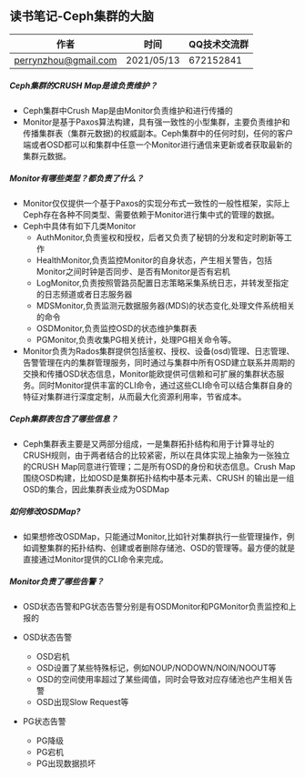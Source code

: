 ## 读书笔记-Ceph集群的大脑

| 作者 | 时间 |QQ技术交流群 |
| ------ | ------ |------ |
| perrynzhou@gmail.com |2021/05/13 |672152841 |

##### Ceph集群的CRUSH Map是谁负责维护？

- Ceph集群中Crush Map是由Monitor负责维护和进行传播的
- Monitor是基于Paxos算法构建，具有强一致性的小型集群，主要负责维护和传播集群表（集群元数据)的权威副本。Ceph集群中的任何时刻，任何的客户端或者OSD都可以和集群中任意一个Monitor进行通信来更新或者获取最新的集群元数据。



##### Monitor有哪些类型？都负责了什么？

- Monitor仅仅提供一个基于Paxos的实现分布式一致性的一般性框架，实际上Ceph存在各种不同类型、需要依赖于Monitor进行集中式的管理的数据。
- Ceph中具体有如下几类Monitor
  - AuthMonitor,负责鉴权和授权，后者又负责了秘钥的分发和定时刷新等工作
  - HealthMonitor,负责监控Monitor的自身状态，产生相关警告，包括Monitor之间时钟是否同步、是否有Monitor是否有宕机
  - LogMonitor,负责按照管路员配置日志策略采集系统日志，并转发至指定的日志频道或者日志服务器
  - MDSMonitor,负责监测元数据服务器(MDS)的状态变化,处理文件系统相关的命令
  - OSDMonitor,负责监控OSD的状态维护集群表
  - PGMonitor,负责收集PG相关统计，处理PG相关命令等。
- Monitor负责为Rados集群提供包括鉴权、授权、设备(osd)管理、日志管理、告警管理在内的集群管理服务，同时通过与集群中所有OSD建立联系并周期的交换和传播OSD状态信息，Monitor能欧提供可信赖和可扩展的集群状态服务。同时Monitor提供丰富的CLI命令，通过这些CLI命令可以结合集群自身的特征对集群进行深度定制，从而最大化资源利用率，节省成本。

##### Ceph集群表包含了哪些信息？

- Ceph集群表主要是又两部分组成，一是集群拓扑结构和用于计算寻址的CRUSH规则，由于两者结合的比较紧密，所以在具体实现上抽象为一张独立的CRUSH Map同意进行管理；二是所有OSD的身份和状态信息。Crush Map围绕OSD构建，比如OSD是集群拓扑结构中基本元素、CRUSH 的输出是一组OSD的集合，因此集群表业成为OSDMap


##### 如何修改OSDMap?

- 如果想修改OSDMap，只能通过Monitor,比如针对集群执行一些管理操作，例如调整集群的拓扑结构、创建或者删除存储池、OSD的管理等。最方便的就是直接通过Monitor提供的CLI命令来完成。



##### Monitor负责了哪些告警？

- OSD状态告警和PG状态告警分别是有OSDMonitor和PGMonitor负责监控和上报的

- OSD状态告警
  - OSD宕机
  - OSD设置了某些特殊标记，例如NOUP/NODOWN/NOIN/NOOUT等
  - OSD的空间使用率超过了某些阈值，同时会导致对应存储池也产生相关告警
  - OSD出现Slow Request等
- PG状态告警
  - PG降级
  - PG宕机
  - PG出现数据损坏
